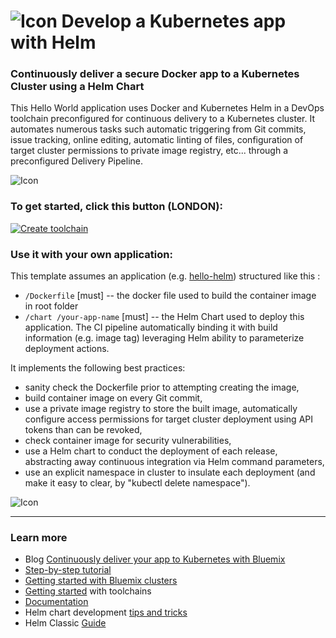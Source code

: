 # ![Icon](./.bluemix/secure-lock-helm.png) Develop a Kubernetes app with Helm


### Continuously deliver a secure Docker app to a Kubernetes Cluster using a Helm Chart
This Hello World application uses Docker and Kubernetes Helm in a DevOps toolchain preconfigured for 
continuous delivery to a Kubernetes cluster. It automates numerous tasks such automatic triggering from Git
commits, issue tracking, online editing, automatic linting of files, configuration of target cluster permissions to private image registry, etc... through a preconfigured Delivery Pipeline.

![Icon](./.bluemix/toolchain.png)

### To get started, click this button (LONDON):
[![Create toolchain](https://console.bluemix.net/devops/graphics/create_toolchain_button.png)](https://devops.eu-gb.bluemix.net/devops/setup/deploy/?repository=https%3A//github.com/snorthov/simple-helm-toolchain)

### Use it with your own application:
This template assumes an application (e.g. [hello-helm](https://github.com/open-toolchain/hello-helm)) structured like this  :
- `/Dockerfile` [must] -- the docker file used to build the container image in root folder
- `/chart /your-app-name`  [must] -- the Helm Chart used to deploy this application. The CI pipeline automatically binding it with build information (e.g. image tag) leveraging Helm ability to parameterize deployment actions.

It implements the following best practices:
- sanity check the Dockerfile prior to attempting creating the image,
- build container image on every Git commit,
- use a private image registry to store the built image, automatically configure access permissions for target cluster deployment using API tokens than can be revoked,
- check container image for security vulnerabilities,
- use a Helm chart to conduct the deployment of each release, abstracting away continuous integration via Helm command parameters,
- use an explicit namespace in cluster to insulate each deployment (and make it easy to clear, by "kubectl delete namespace").

![Icon](./pipe.png)


---
### Learn more 

* Blog [Continuously deliver your app to Kubernetes with Bluemix](https://admin.blogs.prd.ibm.event.ibm.com/blogs/bluemix/?p=114624&preview=1&_ppp=ac27c51c93)
* [Step-by-step tutorial](https://www.ibm.com/cloud/garage/tutorials/tc-simple-kube-helm)
* [Getting started with Bluemix clusters](https://console.bluemix.net/docs/containers/container_index.html?pos=2)
* [Getting started](https://bluemix.net/devops/getting-started) with toolchains
* [Documentation](https://console.ng.bluemix.net/docs/services/ContinuousDelivery/index.html?pos=2)
* Helm chart development [tips and tricks](https://kubernetes.io/docs/tasks/configure-pod-container/pull-image-private-registry/)
* Helm Classic [Guide](https://kubernetes.io/docs/concepts/containers/images/#using-a-private-registry)